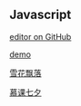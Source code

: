 ## Javascript

[editor on GitHub](https://github.com/wanglei-0707/javascript/edit/master/README.md)

[demo](https://wanglei-0707.github.io/javascript/)

[雪花飘落](https://wanglei-0707.github.io/javascript/snow/index.html)

[慕课七夕](https://wanglei-0707.github.io/javascript/慕课七夕/index.html)
